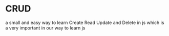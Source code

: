 # CRUD
a small and easy way to learn Create Read Update and Delete in js which is a very important in our way to learn js
